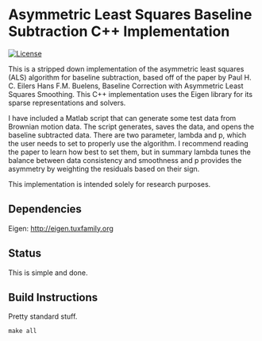 # Asymmetric Least Squares Baseline Subtraction C++ Implementation

[![License](https://img.shields.io/badge/license-BSD-blue.svg)](LICENSE)

This is a stripped down implementation of the asymmetric least squares (ALS) algorithm for baseline subtraction, based off of the paper by Paul H. C. Eilers Hans F.M. Buelens, Baseline Correction with Asymmetric Least Squares Smoothing. This C++ implementation uses the Eigen library for its sparse representations and solvers.

I have included a Matlab script that can generate some test data from Brownian motion data. The script generates, saves the data, and opens the baseline subtracted data. There are two parameter, lambda and p, which the user needs to set to properly use the algorithm. I recommend reading the paper to learn how best to set them, but in summary lambda tunes the balance between data consistency and smoothness and p provides the asymmetry by weighting the residuals based on their sign.

This implementation is intended solely for research purposes.

## Dependencies
Eigen: http://eigen.tuxfamily.org

## Status

This is simple and done.

## Build Instructions

Pretty standard stuff.

`make all`

